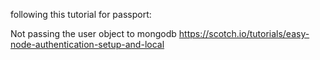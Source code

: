 following this tutorial for passport:

Not passing the user object to mongodb
https://scotch.io/tutorials/easy-node-authentication-setup-and-local